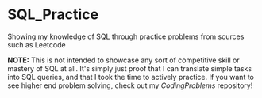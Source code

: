 # SQL_Practice
Showing my knowledge of SQL through practice problems from sources such as Leetcode

**NOTE:** This is not intended to showcase any sort of competitive skill or mastery of SQL at all. It's simply just proof that I can translate simple tasks into SQL queries, and that I took the time to actively practice. If you want to see higher end problem solving, check out my *CodingProblems* repository!
